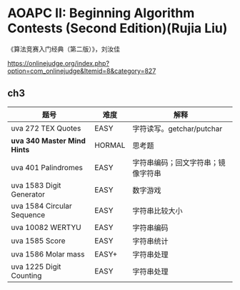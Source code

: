 # AOAPC II: Beginning Algorithm Contests (Second Edition)(Rujia Liu)

《算法竞赛入门经典（第二版）》，刘汝佳

https://onlinejudge.org/index.php?option=com_onlinejudge&Itemid=8&category=827

## ch3

| 题号                          | 难度   | 解释                               |
| ----------------------------- | ------ | ---------------------------------- |
| uva 272 TEX Quotes            | EASY   | 字符读写。getchar/putchar          |
| **uva 340 Master Mind Hints** | HORMAL | 思考题                             |
| uva 401 Palindromes           | EASY   | 字符串编码；回文字符串；镜像字符串 |
| uva 1583 Digit Generator      | EASY   | 数字游戏                           |
| uva 1584 Circular Sequence    | EASY   | 字符串比较大小                     |
| uva 10082 WERTYU              | EASY   | 字符串编码                         |
| uva 1585 Score                | EASY   | 字符串统计                         |
| uva 1586 Molar mass           | EASY+  | 字符串处理                         |
| uva 1225  Digit Counting      | EASY   | 字符串处理                         |






